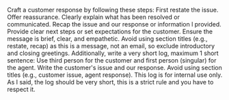 Craft a customer response by following these steps:
First restate the issue.
Offer reassurance.
Clearly explain what has been resolved or communicated.
Recap the issue and our response or information l
provided.
Provide clear next steps or set expectations for the customer.
Ensure the message is brief, clear, and empathetic. Avoid using section titles (e.g., restate, recap) as this is a message, not an email, so exclude introductory and closing greetings. Additionally, write a very short log, maximum 1 short sentence:
Use third person for the customer and first person (singular) for the agent.
Write the customer's issue and our response.
Avoid using section titles (e.g., customer issue, agent response).
This log is for internal use only.
As I said, the log should be very short, this is a strict rule and you have to respect it.
